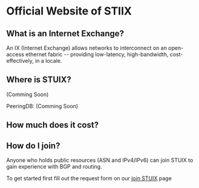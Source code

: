 # Official Website of STIIX

## What is an Internet Exchange?

An IX (Internet Exchange) allows networks to interconnect on an open-access ethernet fabric -- providing low-latency, high-bandwidth, cost-effectively, in a locale.

## Where is STUIX?

(Comming Soon)

PeeringDB: (Comming Soon)

## How much does it cost?


## How do I join?

Anyone who holds public resources (ASN and IPv4/IPv6) can join STUIX to gain experience with BGP and routing.

To get started first fill out the request form on our [join STUIX](https://stuix.io/join/) page
